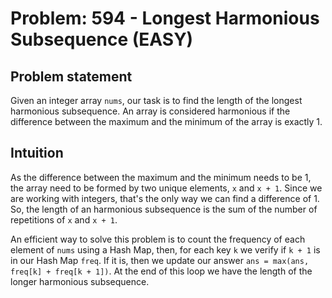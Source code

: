 # Problem: 594 - Longest Harmonious Subsequence (EASY)

## Problem statement

Given an integer array `nums`, our task is to find the length of the longest harmonious subsequence. An array is considered harmonious if the difference between the maximum and the minimum of the array is exactly $1$.

## Intuition

As the difference between the maximum and the minimum needs to be $1$, the array need to be formed by two unique elements, `x` and `x + 1`. Since we are working with integers, that's the only way we can find a difference of $1$. So, the length of an harmonious subsequence is the sum of the number of repetitions of `x` and `x + 1`.

An efficient way to solve this problem is to count the frequency of each element of `nums` using a Hash Map, then, for each key `k` we verify if `k + 1` is in our Hash Map `freq`. If it is, then we update our answer `ans = max(ans, freq[k] + freq[k + 1])`. At the end of this loop we have the length of the longer harmonious subsequence.